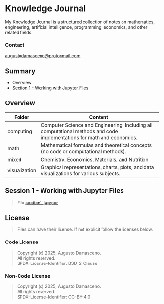 # Knowledge Journal
My Knowledge Journal is a structured collection of notes on mathematics, engineering, artificial intelligence, programming, economics, and other related fields.

### Contact
[augustodamasceno@protonmail.com](mailto:augustodamasceno@protonmail.com)

## Summary  
* Overview  
* [Section 1 - Working with Jupyter Files](section1-jupyter.md)  

## Overview  

| Folder | Content |  
|--------|-------------|  
| computing | Computer Science and Engineering. Including all computational methods and code implementations for math and economics. |  
| math | Mathematical formulas and theoretical concepts (no code or computational methods). |    
| mixed | Chemistry, Economics, Materials, and Nutrition |  
| visualization | Graphical representations, charts, plots, and data visualizations for various subjects. |   

## **Session 1 - Working with Jupyter Files**
> File [section1-jupyter](section1-jupyter.md)

## License
> Files can have their license. If not explicit follow the licenses below.  

### **Code License**
> Copyright (c) 2025, Augusto Damasceno.  
> All rights reserved.   
> SPDX-License-Identifier: BSD-2-Clause

### **Non-Code License**
> Copyright (c) 2025, Augusto Damasceno.  
> All rights reserved.  
> SPDX-License-Identifier: CC-BY-4.0  

